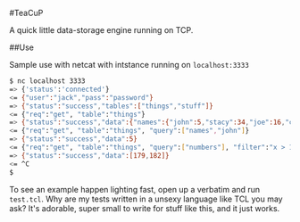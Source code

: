 #TeaCuP

A quick little data-storage engine running on TCP.

##Use

Sample use with netcat with intstance running on `localhost:3333`
```bash
$ nc localhost 3333
=> {'status':'connected'}
<= {"user":"jack","pass":"password"}
=> {"status":"success","tables":["things","stuff"]}
<= {"req":"get", "table":"things"}
=> {"status":"success","data":{"names":{"john":5,"stacy":34,"joe":16,"carol":21},"numbers":[78,179,132,182,12,9],"default":true}}
<= {"req":"get", "table":"things", "query":["names","john"]}
=> {"status":"success","data":5}
<= {"req":"get", "table":"things", "query":["numbers"], "filter":"x > 140"}
=> {"status":"success","data":[179,182]}
<= ^C
$ 
```

To see an example happen lighting fast, open up a verbatim and run `test.tcl`. Why are my tests written in a unsexy language like TCL you may ask? It's adorable, super small to write for stuff like this, and it just works.
